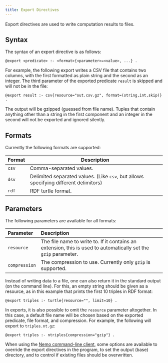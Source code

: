 ```yaml
---
title: Export Directives
---
```


Export directives are used to write computation results to files.

## Syntax
The syntax of an export directive is as follows:
```
@export <predicate> :- <format>{<parameter>=<value>, ...} .
```

For example, the following export writes a CSV file that contains two columns, with the first formatted as plain string and the second as an integer. The third parameter of the exported predicate `result` is skipped and will not be in the file:

```
@export result :- csv{resource="out.csv.gz", format=(string,int,skip)} .
```

The output will be gzipped (guessed from file name). Tuples that contain anything other than a string in the first component and an integer in the second will not be exported and ignored silently.

## Formats

Currently the following formats are supported:

| Format | Description |
|:-------|-------------|
| `csv`  | Comma-separated values. |
| `dsv`  | Delimited separated values. (Like `csv`, but allows specifying different delimitors) |
| `rdf` | RDF turtle format. |

## Parameters

The following parameters are available for all formats:

| Parameter | Description |
| :-------- | :---------- |
| `resource` | The file name to write to. If it contains an extension, this is used to automatically set the `gzip` parameter. |
| `compression` | The compression to use. Currently only `gzip` is supported. |

Instead of writing data to a file, one can also return it in the standard output (on the command line). For this, an empty string should be given as a resource, as in this example that prints the first 10 triples in RDF format:

```
@export triples :- turtle{resource="", limit=10} .
```

In exports, it is also possible to omit the `resource` parameter altogether. In this case, a default file name will be chosen based on the exported predicate, file format, and compression. For example, the following will export to `triples.nt.gz`:

```
@export triples :- ntriples{compression="gzip"} .
```

When using the [Nemo command-line client](/nemo-doc/guides/cli), some options are available to override the export directives in the program, to set the output (base) directory, and to control if existing files should be overwritten.
